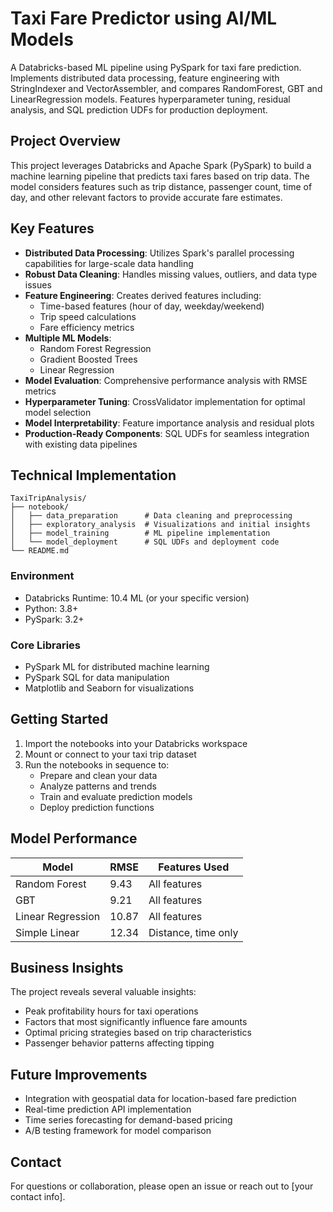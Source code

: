 # Taxi Fare Predictor using AI/ML Models

A Databricks-based ML pipeline using PySpark for taxi fare prediction. Implements distributed data processing, feature engineering with StringIndexer and VectorAssembler, and compares RandomForest, GBT and LinearRegression models. Features hyperparameter tuning, residual analysis, and SQL prediction UDFs for production deployment.

## Project Overview

This project leverages Databricks and Apache Spark (PySpark) to build a machine learning pipeline that predicts taxi fares based on trip data. The model considers features such as trip distance, passenger count, time of day, and other relevant factors to provide accurate fare estimates.

## Key Features

- **Distributed Data Processing**: Utilizes Spark's parallel processing capabilities for large-scale data handling
- **Robust Data Cleaning**: Handles missing values, outliers, and data type issues
- **Feature Engineering**: Creates derived features including:
  - Time-based features (hour of day, weekday/weekend)
  - Trip speed calculations
  - Fare efficiency metrics
- **Multiple ML Models**:
  - Random Forest Regression
  - Gradient Boosted Trees
  - Linear Regression
- **Model Evaluation**: Comprehensive performance analysis with RMSE metrics
- **Hyperparameter Tuning**: CrossValidator implementation for optimal model selection
- **Model Interpretability**: Feature importance analysis and residual plots
- **Production-Ready Components**: SQL UDFs for seamless integration with existing data pipelines

## Technical Implementation

```
TaxiTripAnalysis/
├── notebook/
│   ├── data_preparation      # Data cleaning and preprocessing
│   ├── exploratory_analysis  # Visualizations and initial insights
│   ├── model_training        # ML pipeline implementation
│   └── model_deployment      # SQL UDFs and deployment code
└── README.md
```

### Environment

- Databricks Runtime: 10.4 ML (or your specific version)
- Python: 3.8+
- PySpark: 3.2+

### Core Libraries

- PySpark ML for distributed machine learning
- PySpark SQL for data manipulation
- Matplotlib and Seaborn for visualizations

## Getting Started

1. Import the notebooks into your Databricks workspace
2. Mount or connect to your taxi trip dataset
3. Run the notebooks in sequence to:
   - Prepare and clean your data
   - Analyze patterns and trends
   - Train and evaluate prediction models
   - Deploy prediction functions

## Model Performance

| Model | RMSE | Features Used |
|-------|------|---------------|
| Random Forest | 9.43 | All features |
| GBT | 9.21 | All features |
| Linear Regression | 10.87 | All features |
| Simple Linear | 12.34 | Distance, time only |

## Business Insights

The project reveals several valuable insights:
- Peak profitability hours for taxi operations
- Factors that most significantly influence fare amounts
- Optimal pricing strategies based on trip characteristics
- Passenger behavior patterns affecting tipping

## Future Improvements

- Integration with geospatial data for location-based fare prediction
- Real-time prediction API implementation
- Time series forecasting for demand-based pricing
- A/B testing framework for model comparison

## Contact

For questions or collaboration, please open an issue or reach out to [your contact info].

